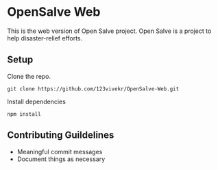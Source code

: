 # OpenSalve Web
This is the web version of Open Salve project.
Open Salve is a project to help disaster-relief efforts.

## Setup
Clone the repo.
```
git clone https://github.com/123vivekr/OpenSalve-Web.git
```
Install dependencies
```
npm install
```

## Contributing Guildelines
* Meaningful commit messages
* Document things as necessary
